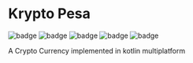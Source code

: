 # Krypto Pesa

![badge][badge-maven] ![badge][badge-mpp] ![badge][badge-android] ![badge][badge-js] ![badge][badge-jvm]

A Crypto Currency implemented in kotlin multiplatform

[badge-maven]: https://img.shields.io/maven-central/v/tz.co.asoft/viewmodel-core/0.0.91?style=flat

[badge-mpp]: https://img.shields.io/badge/kotlin-multiplatform-blue?style=flat

[badge-android]: http://img.shields.io/badge/platform-android-brightgreen.svg?style=flat

[badge-js]: http://img.shields.io/badge/platform-js-yellow.svg?style=flat

[badge-jvm]: http://img.shields.io/badge/platform-jvm-orange.svg?style=flat
